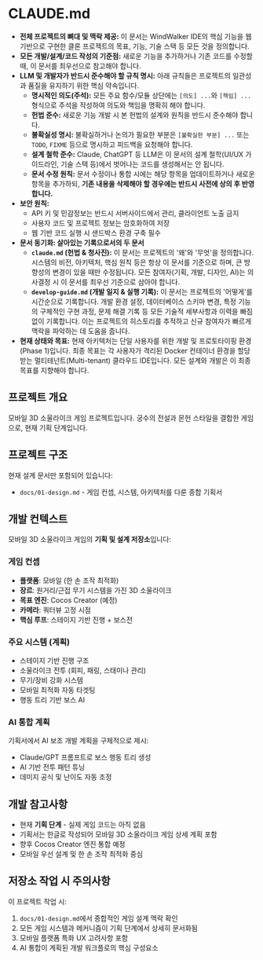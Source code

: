 # CLAUDE.md

-   **전체 프로젝트의 뼈대 및 맥락 제공:** 이 문서는 WindWalker IDE의 핵심 기능을 웹 기반으로 구현한 클론 프로젝트의 목표, 기능, 기술 스택 등 모든 것을 정의합니다.
-   **모든 개발/설계/코드 작성의 기준점:** 새로운 기능을 추가하거나 기존 코드를 수정할 때, 이 문서를 최우선으로 참고해야 합니다.
-   **LLM 및 개발자가 반드시 준수해야 할 규칙 명시:** 아래 규칙들은 프로젝트의 일관성과 품질을 유지하기 위한 핵심 약속입니다.
    -   **명시적인 의도(주석):** 모든 주요 함수/모듈 상단에는 `[의도] ...`와 `[책임] ...` 형식으로 주석을 작성하여 의도와 책임을 명확히 해야 합니다.
    -   **헌법 준수:** 새로운 기능 개발 시 본 헌법의 설계와 원칙을 반드시 준수해야 합니다.
    -   **불확실성 명시:** 불확실하거나 논의가 필요한 부분은 `[불확실한 부분] ...` 또는 `TODO`, `FIXME` 등으로 명시하고 피드백을 요청해야 합니다.
    -   **설계 철학 준수:** Claude, ChatGPT 등 LLM은 이 문서의 설계 철학(UI/UX 가이드라인, 기술 스택 등)에서 벗어나는 코드를 생성해서는 안 됩니다.
    -   **문서 수정 원칙:** 문서 수정이나 통합 시에는 해당 항목을 업데이트하거나 새로운 항목을 추가하되, **기존 내용을 삭제해야 할 경우에는 반드시 사전에 상의 후 반영합니다.**
-   **보안 원칙:**
    -   API 키 및 민감정보는 반드시 서버사이드에서 관리, 클라이언트 노출 금지
    -   사용자 코드 및 프로젝트 정보는 암호화하여 저장
    -   웹 기반 코드 실행 시 샌드박스 환경 구축 필수
-   **문서 동기화: 살아있는 기록으로서의 두 문서**
    -   **`claude.md` (헌법 & 청사진):** 이 문서는 프로젝트의 '왜'와 '무엇'을 정의합니다. 시스템의 비전, 아키텍처, 핵심 원칙 등은 항상 이 문서를 기준으로 하며, 큰 방향성의 변경이 있을 때만 수정됩니다. 모든 참여자(기획, 개발, 디자인, AI)는 의사결정 시 이 문서를 최우선 기준으로 삼아야 합니다.
    -   **`develop-guide.md` (개발 일지 & 실행 기록):** 이 문서는 프로젝트의 '어떻게'를 시간순으로 기록합니다. 개발 환경 설정, 데이터베이스 스키마 변경, 특정 기능의 구체적인 구현 과정, 문제 해결 기록 등 모든 기술적 세부사항과 이력을 빠짐없이 기록합니다. 이는 프로젝트의 히스토리를 추적하고 신규 참여자가 빠르게 맥락을 파악하는 데 도움을 줍니다.
-   **현재 상태와 목표:** 현재 아키텍처는 단일 사용자를 위한 개발 및 프로토타이핑 환경(Phase 1)입니다. 최종 목표는 각 사용자가 격리된 Docker 컨테이너 환경을 할당받는 멀티테넌트(Multi-tenant) 클라우드 IDE입니다. 모든 설계와 개발은 이 최종 목표를 지향해야 합니다.

## 프로젝트 개요

모바일 3D 소울라이크 게임 프로젝트입니다. 궁수의 전설과 몬헌 스타일을 결합한 게임으로, 현재 기획 단계입니다.

## 프로젝트 구조

현재 설계 문서만 포함되어 있습니다:
- `docs/01-design.md` - 게임 컨셉, 시스템, 아키텍처를 다룬 종합 기획서

## 개발 컨텍스트

모바일 3D 소울라이크 게임의 **기획 및 설계 저장소**입니다:

### 게임 컨셉
- **플랫폼**: 모바일 (한 손 조작 최적화)
- **장르**: 원거리/근접 무기 시스템을 가진 3D 소울라이크
- **목표 엔진**: Cocos Creator (예정)
- **카메라**: 쿼터뷰 고정 시점
- **핵심 루프**: 스테이지 기반 진행 + 보스전

### 주요 시스템 (계획)
- 스테이지 기반 진행 구조
- 소울라이크 전투 (회피, 패링, 스태미나 관리)
- 무기/장비 강화 시스템
- 모바일 최적화 자동 타겟팅
- 행동 트리 기반 보스 AI

### AI 통합 계획
기획서에서 AI 보조 개발 계획을 구체적으로 제시:
- Claude/GPT 프롬프트로 보스 행동 트리 생성
- AI 기반 전투 패턴 튜닝
- 데미지 공식 및 난이도 자동 조정

## 개발 참고사항

- 현재 **기획 단계** - 실제 게임 코드는 아직 없음
- 기획서는 한글로 작성되어 모바일 3D 소울라이크 게임 상세 계획 포함
- 향후 Cocos Creator 엔진 통합 예정
- 모바일 우선 설계 및 한 손 조작 최적화 중심

## 저장소 작업 시 주의사항

이 프로젝트 작업 시:
1. `docs/01-design.md`에서 종합적인 게임 설계 맥락 확인
2. 모든 게임 시스템과 메커니즘이 기획 단계에서 상세히 문서화됨
3. 모바일 플랫폼 특화 UX 고려사항 포함
4. AI 통합이 계획된 개발 워크플로의 핵심 구성요소